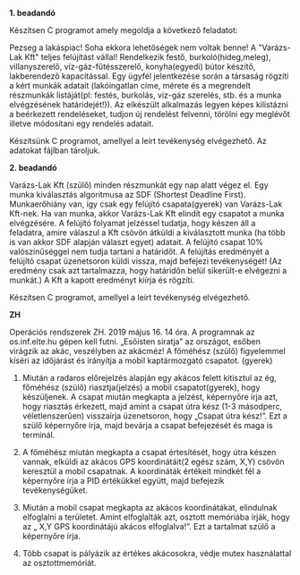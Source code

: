 **1. beadandó**

Készítsen C programot amely megoldja a következő feladatot:

Pezseg a lakáspiac! Soha ekkora lehetőségek nem voltak benne! A "Varázs-Lak Kft" teljes felújítást vállal! Rendelkezik festő, burkoló(hideg,meleg), villanyszerelő, víz-gáz-fűtésszerelő, konyha(egyedi) bútor készítő, lakberendező kapacitással. Egy ügyfél jelentkezése során a társaság rögzíti a kért munkák adatait (lakóingatlan címe, mérete és a megrendelt részmunkák listáját(pl: festés, burkolás, viz-gáz szerelés, stb. és a munka elvégzésének határidejét!)). 
Az elkészült alkalmazás legyen képes kilistázni a beérkezett rendeléseket, tudjon új rendelést felvenni, törölni egy meglévőt illetve módosítani egy rendelés adatait.

Készítsünk C programot, amellyel a leírt tevékenység elvégezhető. Az adatokat fájlban tároljuk.

**2. beadandó**

Varázs-Lak Kft (szülő) minden részmunkát egy nap alatt végez el. Egy munka kiválasztás algoritmusa az SDF (Shortest Deadline First). Munkaerőhiány van, így csak egy felújító csapata(gyerek) van Varázs-Lak Kft-nek. Ha van munka, akkor Varázs-Lak Kft elindít egy csapatot a munka elvégzésére. A felújító folyamat jelzéssel tudatja, hogy készen áll a feladatra, amire válaszul a Kft csövön átküldi a kiválasztott munka (ha több is van akkor SDF alapján választ egyet) adatait. A felújító csapat 10% valószínűséggel nem tudja tartani a határidőt. A felújítás eredményét a felújító csapat üzenetsoron küldi vissza, majd befejezi tevékenységét! (Az eredmény csak azt tartalmazza, hogy határidőn belül sikerült-e elvégezni a munkát.) A Kft a kapott eredményt kiírja és rögzíti.

Készítsen C programot, amellyel a leírt tevékenység elvégezhető.

**ZH**

Operációs rendszerek ZH. 2019 május 16. 14 óra. A programnak az os.inf.elte.hu gépen kell futni. „Esőisten siratja” az országot, esőben virágzik az akác, veszélyben az akácméz! A főméhész (szülő) figyelemmel kíséri az időjárást és irányítja a mobil kaptármozgató csapatot. (gyerek)

1. Miután a radaros előrejelzés alapján egy akácos felett kitisztul az ég, főméhész (szülő) riasztja(jelzés) a mobil csapatot(gyerek), hogy készüljenek. A csapat miután megkapta a jelzést, képernyőre írja azt, hogy riasztás érkezett, majd amint a csapat útra kész (1-3 másodperc, véletlenszerűen) visszaírja üzenetsoron, hogy „Csapat útra kész!”. Ezt a szülő képernyőre írja, majd bevárja a csapat befejezését és maga is terminál.

2. A főméhész miután megkapta a csapat értesítését, hogy útra készen vannak, elküldi az akácos GPS koordinátáit(2 egész szám, X,Y) csövön keresztül a mobil csapatnak. A koordináták értékeit mindkét fél a képernyőre írja a PID értékükkel együtt, majd befejezik tevékenységüket.

3. Miután a mobil csapat megkapta az akácos koordinátákat, elindulnak elfoglalni a területet. Amint elfoglalták azt, osztott memóriába írják, hogy az „ X,Y GPS koordinátájú akácos elfoglalva!”. Ezt a tartalmat szülő a képernyőre írja.

4. Több csapat is pályázik az értékes akácosokra, védje mutex használattal az osztottmemóriát.